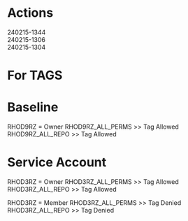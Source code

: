 # Actions

240215-1344  
240215-1306  
240215-1304  

# For TAGS

# Baseline
RHOD9RZ = Owner
RHOD9RZ_ALL_PERMS >> Tag Allowed
RHOD9RZ_ALL_REPO  >> Tag Allowed

# Service Account
RHOD3RZ = Owner
RHOD3RZ_ALL_PERMS >> Tag Allowed
RHOD3RZ_ALL_REPO  >> Tag Allowed

RHOD3RZ = Member
RHOD3RZ_ALL_PERMS >> Tag Denied
RHOD3RZ_ALL_REPO  >> Tag Denied

